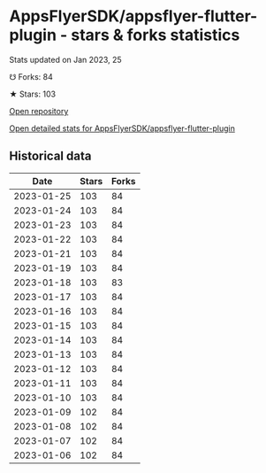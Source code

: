 # AppsFlyerSDK/appsflyer-flutter-plugin - stars & forks statistics

Stats updated on Jan 2023, 25

☋ Forks: 84

★ Stars: 103

[Open repository](https://github.com/AppsFlyerSDK/appsflyer-flutter-plugin)

[Open detailed stats for AppsFlyerSDK/appsflyer-flutter-plugin](https://reviewgithub.com/rep/AppsFlyerSDK/appsflyer-flutter-plugin)

## Historical data
| Date | Stars | Forks |
|------|-------|-------|
| 2023-01-25 | 103 | 84 | 
| 2023-01-24 | 103 | 84 | 
| 2023-01-23 | 103 | 84 | 
| 2023-01-22 | 103 | 84 | 
| 2023-01-21 | 103 | 84 | 
| 2023-01-19 | 103 | 84 | 
| 2023-01-18 | 103 | 83 | 
| 2023-01-17 | 103 | 84 | 
| 2023-01-16 | 103 | 84 | 
| 2023-01-15 | 103 | 84 | 
| 2023-01-14 | 103 | 84 | 
| 2023-01-13 | 103 | 84 | 
| 2023-01-12 | 103 | 84 | 
| 2023-01-11 | 103 | 84 | 
| 2023-01-10 | 103 | 84 | 
| 2023-01-09 | 102 | 84 | 
| 2023-01-08 | 102 | 84 | 
| 2023-01-07 | 102 | 84 | 
| 2023-01-06 | 102 | 84 | 

